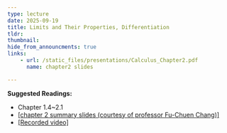 ```yaml
---
type: lecture
date: 2025-09-19
title: Limits and Their Properties, Differentiation
tldr: 
thumbnail: 
hide_from_announcments: true
links: 
    - url: /static_files/presentations/Calculus_Chapter2.pdf
      name: chapter2 slides

---
```

**Suggested Readings:**
- Chapter 1.4~2.1
- [[chapter 2 summary slides (courtesy of professor Fu-Chuen Chang)]](/nsysu-calculus1/static_files/presentations/Chap02_Summary.pdf)
- [[Recorded video]](https://www.youtube.com/playlist?list=PLHNZtBNWQ-87HkHj9Iw_YTs1uuOjPVinA)
